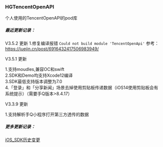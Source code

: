 ### HGTencentOpenAPI
个人使用的TencentOpenAPI的pod库

##### 最近更新记录：

V3.5.2 更新
1.修复编译报错 `Could not build module 'TencentOpenApi'`
参考：https://juejin.cn/post/6916432417506983949/  

V3.5.1 更新

1.支持moudles,兼容OC和swift  
2.SDK和Demo均支持Xcode12编译  
3.SDK最低支持版本调整为7.0  
4.「登录」和「分享新闻」场景去掉使用剪贴板传递数据（iOS14使用剪贴板会有系统提示）（需要手Q版本>8.4.17）  

V3.3.9 更新

1.支持解析手Q小程序打开第三方透传的数据

##### 更多更新记录：

[iOS_SDK历史变更](https://wiki.connect.qq.com/ios_sdk%E5%8E%86%E5%8F%B2%E5%8F%98%E6%9B%B4)

